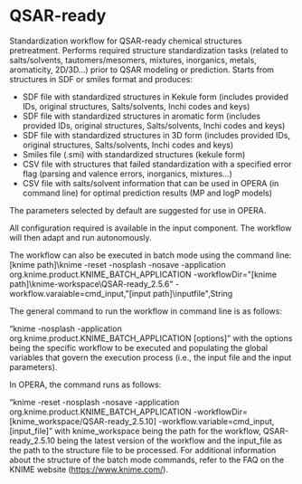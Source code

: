 # QSAR-ready
Standardization workflow for QSAR-ready chemical structures pretreatment. 
Performs required structure standardization tasks (related to salts/solvents, tautomers/mesomers, mixtures, inorganics, metals, aromaticity, 2D/3D...) prior to QSAR modeling or prediction. 
Starts from structures in SDF or smiles format and produces:
- SDF file with standardized structures in Kekule form (includes provided IDs, original structures, Salts/solvents, Inchi codes and keys)
- SDF file with standardized structures in aromatic form (includes provided IDs, original structures, Salts/solvents, Inchi codes and keys)
- SDF file with standardized structures in 3D form (includes provided IDs, original structures, Salts/solvents, Inchi codes and keys)
- Smiles file (.smi) with standardized structures (kekule form)
- CSV file with  structures that failed standardization with a specified error flag (parsing and valence errors, inorganics, mixtures...)
- CSV file with salts/solvent information that can be used in OPERA (in command line) for optimal prediction results (MP and logP models)

The parameters selected by default are suggested for use in OPERA.

All configuration required is available in the input component. The workflow will then adapt and run autonomously.

The workflow can also be executed in batch mode using the command line:
[knime path]\knime -reset -nosplash -nosave -application org.knime.product.KNIME_BATCH_APPLICATION -workflowDir="[knime path]\knime-workspace\QSAR-ready_2.5.6" -workflow.varaiable=cmd_input,"[input path]\inputfile",String

The general command to run the workflow in command line is as follows:

“knime -nosplash -application org.knime.product.KNIME_BATCH_APPLICATION [options]”
with the options being the specific workflow to be executed and populating the global variables that govern the execution process (i.e., the input file and the input parameters).

In OPERA, the command runs as follows:

“knime -reset -nosplash -nosave -application org.knime.product.KNIME_BATCH_APPLICATION -workflowDir=[knime_workspace/QSAR-ready_2.5.10] -workflow.variable=cmd_input,[input_file]”
with knime_workspace being the path for the workflow, QSAR-ready_2.5.10 being the latest version of the workflow and the input_file as the path to the structure file to be processed. For additional information about the structure of the batch mode commands, refer to the FAQ on the KNIME website (https://www.knime.com/). 
